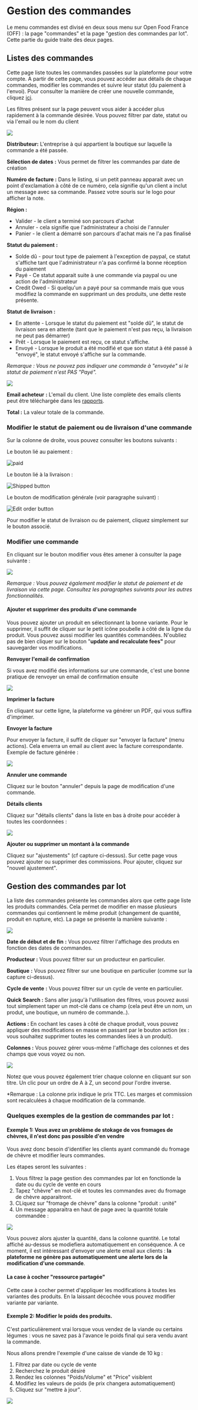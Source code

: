# Gestion des commandes

Le menu commandes est divisé en deux sous menu sur Open Food France \(OFF\) : la page "commandes" et la page "gestion des commandes par lot". Cette partie du guide traite des deux pages.

## Listes des commandes

Cette page liste toutes les commandes passées sur la plateforme pour votre compte. A partir de cette page, vous pouvez accéder aux détails de chaque commandes, modifier les commandes et suivre leur statut \(du paiement à l'envoi\). Pour consulter la manière de créer une nouvelle commande, cliquez [ici](../fonctionnalites-avancees/commandes/manual-orders.md).

Les filtres présent sur la page peuvent vous aider à accéder plus rapidement à la commande désirée. Vous pouvez filtrer par date, statut ou via l'email ou le nom du client

![](../.gitbook/assets/image%20%2814%29.png)

**Distributeur:** L'entreprise à qui appartient la boutique sur laquelle la commande a été passée.

**Sélection de dates** **:** Vous permet de filtrer les commandes par date de création

**Numéro de facture :**  Dans le listing, si un petit panneau apparait avec un point d'exclamation à côté de ce numéro, cela signifie qu'un client a inclut un message avec sa commande. Passez votre souris sur le logo pour afficher la note.

**Région :**

* Valider - le client a terminé son parcours d'achat
* Annuler - cela signifie que l'administrateur a choisi de l'annuler
* Panier - le client a démarré son parcours d'achat mais ne l'a pas finalisé

**Statut du paiement** **:**

* Solde dû - pour tout type de paiement à l'exception de paypal, ce statut s'affiche tant que l'administrateur n'a pas confirmé la bonne réception du paiement
* Payé - Ce statut apparait suite à une commande via paypal ou une action de l'administrateur
* Credit Owed - Si quelqu'un a payé pour sa commande mais que vous modifiez la commande en supprimant un des produits, une dette reste présente.

**Statut de livraison :**

* En attente - Lorsque le statut du paiement est "solde dû", le statut de livraison sera en attente \(tant que le paiement n'est pas reçu, la livraison ne peut pas démarrer\)
* Prêt - Lorsque le paiement est reçu, ce statut s'affiche. 
* Envoyé - Lorsque le produit a été modifié et que son statut à été passé à "envoyé", le statut envoyé s'affiche sur la commande. 

_Remarque_ _: Vous ne pouvez pas indiquer une commande à "envoyée" si le statut de paiement n'est PAS "Payé"._

![](../.gitbook/assets/image%20%2832%29.png)

**Email acheteur** **:** L'email du client. Une liste complète des emails clients peut être téléchargée dans les [rapports](https://github.com/ofnuserguidefr/guide-utilisateur-open-food-france/tree/f72c4e0a78bb6dc0c5b39249e706b0dbac84df5f/reports.md).

**Total :** La valeur totale de la commande.

### **Modifier le statut de paiement ou de livraison d'une commande**

Sur la colonne de droite, vous pouvez consulter les boutons suivants :

Le bouton lié au paiement :

![paid](https://openfoodnetwork.org/wp-content/uploads/2015/05/Tick.png)

  
Le bouton lié à la livraison :

![Shipped button](https://openfoodnetwork.org/wp-content/uploads/2015/05/Shipped.png)

  
Le bouton de modification générale \(voir paragraphe suivant\) : 

![Edit order button](https://openfoodnetwork.org/wp-content/uploads/2015/05/Edit-order.png)

Pour modifier le statut de livraison ou de paiement, cliquez simplement sur le bouton associé.

### **Modifier une commande**

En cliquant sur le bouton modifier vous êtes amener à consulter la page suivante :

![](../.gitbook/assets/image%20%2847%29.png)

_Remarque_ _: Vous pouvez également modifier le statut de paiement et de livraison via cette page. Consultez les paragraphes suivants pour les autres fonctionnalités._

#### **Ajouter et supprimer des produits d'une commande**

Vous pouvez ajouter un produit en sélectionnant la bonne variante. Pour le supprimer, il suffit de cliquer sur le petit icône poubelle à côté de la ligne du produit. Vous pouvez aussi modifier les quantités commandées. N'oubliez pas de bien cliquer sur le bouton "**update and recalculate fees"** pour sauvegarder vos modifications.

**Renvoyer l'email de confirmation**

Si vous avez modifié des informations sur une commande, c'est une bonne pratique de renvoyer un email de confirmation ensuite

![](../.gitbook/assets/image%20%289%29.png)

**Imprimer la facture**

En cliquant sur cette ligne, la plateforme va générer un PDF, qui vous suffira d'imprimer.

**Envoyer la facture**

Pour envoyer la facture, il suffit de cliquer sur "envoyer la facture" \(menu actions\). Cela enverra un email au client avec la facture correspondante. Exemple de facture générée :

![](../.gitbook/assets/image%20%2821%29.png)

**Annuler une commande**

Cliquez sur le bouton "annuler" depuis la page de modification d'une commande.

**Détails clients**

Cliquez sur "détails clients" dans la liste en bas à droite pour accéder à toutes les coordonnées :

![](../.gitbook/assets/image%20%2838%29.png)

**Ajouter ou supprimer un montant à la commande**

Cliquez sur "ajustements" \(cf capture ci-dessus\). Sur cette page vous pouvez ajouter ou supprimer des commissions. Pour ajouter, cliquez sur "nouvel ajustement".

## Gestion des commandes par lot

La liste des commandes présente les commandes alors que cette page liste les produits commandés. Cela permet de modifier en masse plusieurs commandes qui contiennent le même produit \(changement de quantité, produit en rupture, etc\). La page se présente la manière suivante :

![](../.gitbook/assets/image%20%2833%29.png)

**Date de début et de fin** **:** Vous pouvez filtrer l'affichage des produts en fonction des dates de commandes.

**Producteur :** Vous pouvez filtrer sur un producteur en particulier.

**Boutique** **:** Vous pouvez filtrer sur une boutique en particulier \(comme sur la capture ci-dessus\).

**Cycle de vente** **:** Vous pouvez filtrer sur un cycle de vente en particulier.

**Quick Search :** Sans aller jusqu'à l'utilisation des filtres, vous pouvez aussi tout simplement taper un mot-clé dans ce champ \(cela peut être un nom, un produt, une boutique, un numéro de commande..\).

**Actions :** En cochant les cases à côté de chaque produit, vous pouvez appliquer des modifications en masse en passant par le bouton action \(ex : vous souhaitez supprimer toutes les commandes liées à un produit\).

**Colonnes :** Vous pouvez gérer vous-même l'affichage des colonnes et des champs que vous voyez ou non.

![](../.gitbook/assets/image%20%2826%29.png)

Notez que vous pouvez également trier chaque colonne en cliquant sur son titre. Un clic pour un ordre de A à Z, un second pour l'ordre inverse.

\*Remarque : La colonne prix indique le prix TTC. Les marges et commission sont recalculées à chaque modification de la commande. 

### Quelques exemples de la gestion de commandes par lot :

#### Exemple 1: Vous avez un problème de stokage de vos fromages de chèvres, il n'est donc pas possible d'en vendre

Vous avez donc besoin d'identifier les clients ayant commandé du fromage de chèvre et modifier leurs commandes.

Les étapes seront les suivantes :

1. Vous filtrez la page gestion des commandes par lot en fonctionde la date ou du cycle de vente en cours
2. Tapez "chèvre" en mot-clé et toutes les commandes avec du fromage de chèvre apparaitront.
3. CLiquez sur "fromage de chèvre" dans la colonne "produit : unité"
4. Un message apparaitra en haut de page avec la quantité totale commandée :

![](../.gitbook/assets/image%20%2823%29.png)

Vous pouvez alors ajuster la quantité, dans la colonne quantité. Le total affiché au-dessus se modiefiera automatiquement en conséquence. A ce moment, il est intéressant d'envoyer une alerte email aux clients : **la plateforme ne génère pas automatiquement une alerte lors de la modification d'une commande**.

#### **La case à cocher "ressource partagée"**

Cette case à cocher permet d'appliquer les modifications à toutes les variantes des produits. En la laissant décochée vous pouvez modifier variante par variante.

#### Exemple 2: Modifier le poids des produits.

C'est particulièrement vrai lorsque vous vendez de la viande ou certains légumes : vous ne savez pas à l'avance le poids final qui sera vendu avant la commande.

Nous allons prendre l'exemple d'une caisse de viande de 10 kg :

1. Filtrez par date ou cycle de vente
2. Recherchez le produit désiré
3. Rendez les colonnes "Poids/Volume" et "Price" visiblent
4. Modifiez les valeurs de poids \(le prix changera automatiquement\)
5. Cliquez sur "mettre à jour".

![](../.gitbook/assets/image%20%2845%29.png)



